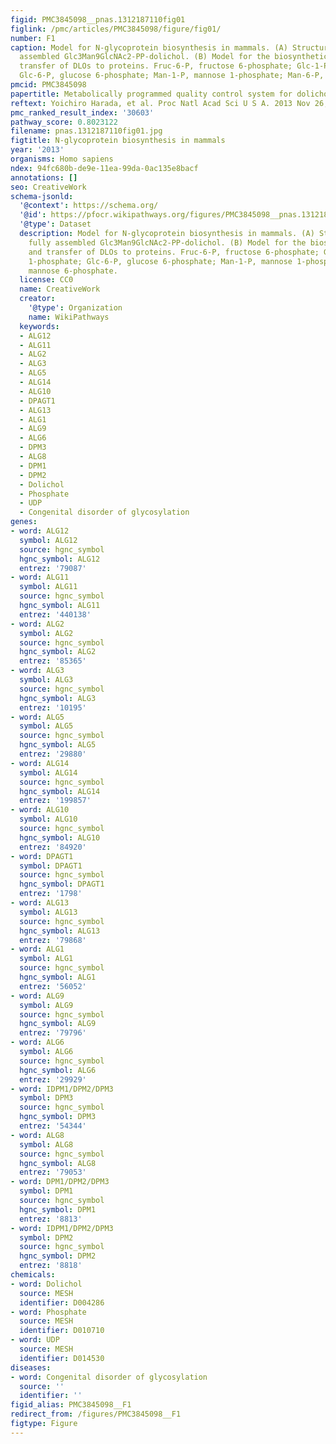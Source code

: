 ```yaml
---
figid: PMC3845098__pnas.1312187110fig01
figlink: /pmc/articles/PMC3845098/figure/fig01/
number: F1
caption: Model for N-glycoprotein biosynthesis in mammals. (A) Structure of fully
  assembled Glc3Man9GlcNAc2-PP-dolichol. (B) Model for the biosynthetic pathway and
  transfer of DLOs to proteins. Fruc-6-P, fructose 6-phosphate; Glc-1-P, glucose 1-phosphate;
  Glc-6-P, glucose 6-phosphate; Man-1-P, mannose 1-phosphate; Man-6-P, mannose 6-phosphate.
pmcid: PMC3845098
papertitle: Metabolically programmed quality control system for dolichol-linked oligosaccharides.
reftext: Yoichiro Harada, et al. Proc Natl Acad Sci U S A. 2013 Nov 26;110(48):19366-19371.
pmc_ranked_result_index: '30603'
pathway_score: 0.8023122
filename: pnas.1312187110fig01.jpg
figtitle: N-glycoprotein biosynthesis in mammals
year: '2013'
organisms: Homo sapiens
ndex: 94fc680b-de9e-11ea-99da-0ac135e8bacf
annotations: []
seo: CreativeWork
schema-jsonld:
  '@context': https://schema.org/
  '@id': https://pfocr.wikipathways.org/figures/PMC3845098__pnas.1312187110fig01.html
  '@type': Dataset
  description: Model for N-glycoprotein biosynthesis in mammals. (A) Structure of
    fully assembled Glc3Man9GlcNAc2-PP-dolichol. (B) Model for the biosynthetic pathway
    and transfer of DLOs to proteins. Fruc-6-P, fructose 6-phosphate; Glc-1-P, glucose
    1-phosphate; Glc-6-P, glucose 6-phosphate; Man-1-P, mannose 1-phosphate; Man-6-P,
    mannose 6-phosphate.
  license: CC0
  name: CreativeWork
  creator:
    '@type': Organization
    name: WikiPathways
  keywords:
  - ALG12
  - ALG11
  - ALG2
  - ALG3
  - ALG5
  - ALG14
  - ALG10
  - DPAGT1
  - ALG13
  - ALG1
  - ALG9
  - ALG6
  - DPM3
  - ALG8
  - DPM1
  - DPM2
  - Dolichol
  - Phosphate
  - UDP
  - Congenital disorder of glycosylation
genes:
- word: ALG12
  symbol: ALG12
  source: hgnc_symbol
  hgnc_symbol: ALG12
  entrez: '79087'
- word: ALG11
  symbol: ALG11
  source: hgnc_symbol
  hgnc_symbol: ALG11
  entrez: '440138'
- word: ALG2
  symbol: ALG2
  source: hgnc_symbol
  hgnc_symbol: ALG2
  entrez: '85365'
- word: ALG3
  symbol: ALG3
  source: hgnc_symbol
  hgnc_symbol: ALG3
  entrez: '10195'
- word: ALG5
  symbol: ALG5
  source: hgnc_symbol
  hgnc_symbol: ALG5
  entrez: '29880'
- word: ALG14
  symbol: ALG14
  source: hgnc_symbol
  hgnc_symbol: ALG14
  entrez: '199857'
- word: ALG10
  symbol: ALG10
  source: hgnc_symbol
  hgnc_symbol: ALG10
  entrez: '84920'
- word: DPAGT1
  symbol: DPAGT1
  source: hgnc_symbol
  hgnc_symbol: DPAGT1
  entrez: '1798'
- word: ALG13
  symbol: ALG13
  source: hgnc_symbol
  hgnc_symbol: ALG13
  entrez: '79868'
- word: ALG1
  symbol: ALG1
  source: hgnc_symbol
  hgnc_symbol: ALG1
  entrez: '56052'
- word: ALG9
  symbol: ALG9
  source: hgnc_symbol
  hgnc_symbol: ALG9
  entrez: '79796'
- word: ALG6
  symbol: ALG6
  source: hgnc_symbol
  hgnc_symbol: ALG6
  entrez: '29929'
- word: IDPM1/DPM2/DPM3
  symbol: DPM3
  source: hgnc_symbol
  hgnc_symbol: DPM3
  entrez: '54344'
- word: ALG8
  symbol: ALG8
  source: hgnc_symbol
  hgnc_symbol: ALG8
  entrez: '79053'
- word: DPM1/DPM2/DPM3
  symbol: DPM1
  source: hgnc_symbol
  hgnc_symbol: DPM1
  entrez: '8813'
- word: IDPM1/DPM2/DPM3
  symbol: DPM2
  source: hgnc_symbol
  hgnc_symbol: DPM2
  entrez: '8818'
chemicals:
- word: Dolichol
  source: MESH
  identifier: D004286
- word: Phosphate
  source: MESH
  identifier: D010710
- word: UDP
  source: MESH
  identifier: D014530
diseases:
- word: Congenital disorder of glycosylation
  source: ''
  identifier: ''
figid_alias: PMC3845098__F1
redirect_from: /figures/PMC3845098__F1
figtype: Figure
---
```

